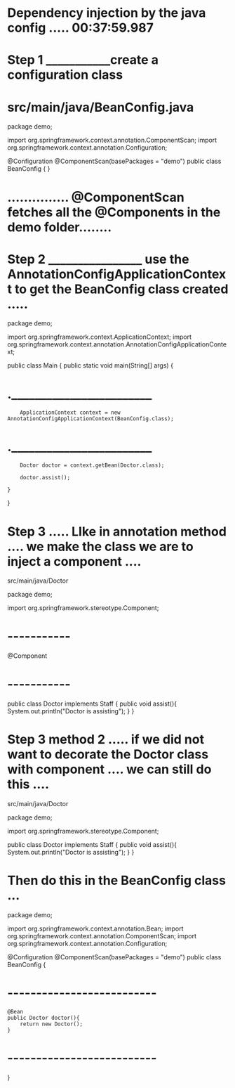 # Dependency injection by the java config ..... 00:37:59.987


# Step 1 ___________create a configuration class 

# src/main/java/BeanConfig.java 


package demo;

import org.springframework.context.annotation.ComponentScan;
import org.springframework.context.annotation.Configuration;

@Configuration
@ComponentScan(basePackages = "demo")
public class BeanConfig {
}
# ............... @ComponentScan fetches all the @Components in the demo folder........



# Step 2 ________________  use the AnnotationConfigApplicationContext  to get the BeanConfig class created ..... 

package demo;


import org.springframework.context.ApplicationContext;
import org.springframework.context.annotation.AnnotationConfigApplicationContext;

public class Main {
    public static void main(String[] args) {
# .________________________
        ApplicationContext context = new AnnotationConfigApplicationContext(BeanConfig.class);
# .________________________

        Doctor doctor = context.getBean(Doctor.class);

        doctor.assist();

    }
}



# Step 3 ..... LIke in annotation method .... we make the class we are to inject a component  .... 


src/main/java/Doctor

package demo;

import org.springframework.stereotype.Component;
# -----------
@Component
# -----------
public class Doctor implements  Staff {
    public void assist(){
        System.out.println("Doctor is assisting");
    }
}



# Step 3 method 2 ..... if we did not want to decorate the Doctor class with component .... we can still do this .... 

src/main/java/Doctor

package demo;

import org.springframework.stereotype.Component;

public class Doctor implements  Staff {
    public void assist(){
        System.out.println("Doctor is assisting");
    }
}

# Then do this in the BeanConfig class ... 

package demo;


import org.springframework.context.annotation.Bean;
import org.springframework.context.annotation.ComponentScan;
import org.springframework.context.annotation.Configuration;

@Configuration
@ComponentScan(basePackages = "demo")
public class BeanConfig {
# --------------------------
    @Bean
    public Doctor doctor(){
        return new Doctor();
    }
# --------------------------

}









